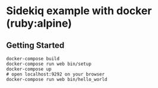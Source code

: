 # Sidekiq example with docker (ruby:alpine)

## Getting Started

    docker-compose build
    docker-compose run web bin/setup
    docker-compose up
    # open localhost:9292 on your browser
    docker-compose run web bin/hello_world
